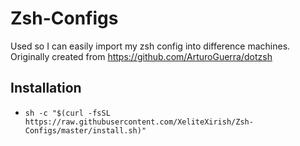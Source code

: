# Zsh-Configs

Used so I can easily import my zsh config into difference machines.
Originally created from https://github.com/ArturoGuerra/dotzsh

## Installation 
- `sh -c "$(curl -fsSL https://raw.githubusercontent.com/XeliteXirish/Zsh-Configs/master/install.sh)"`
